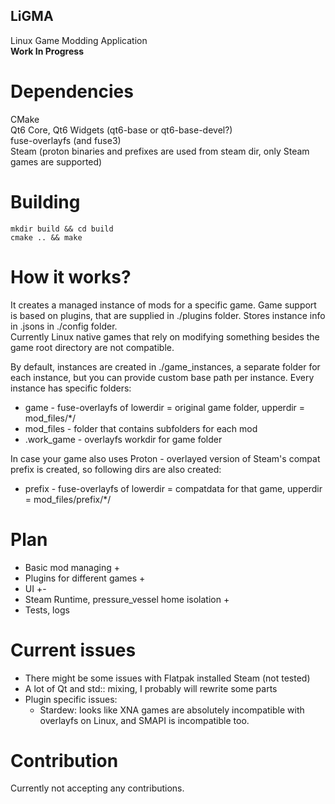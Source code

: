 ## LiGMA

Linux Game Modding Application  
**Work In Progress**

# Dependencies

CMake  
Qt6 Core, Qt6 Widgets  (qt6-base or qt6-base-devel?)  
fuse-overlayfs (and fuse3)  
Steam (proton binaries and prefixes are used from steam dir, only Steam games are supported)

# Building
```
mkdir build && cd build 
cmake .. && make
```

# How it works?

It creates a managed instance of mods for a specific game. Game support is based on plugins, that are supplied in ./plugins folder.
Stores instance info in .jsons in ./config folder.  
Currently Linux native games that rely on modifying something besides the game root directory are not compatible.

By default, instances are created in ./game_instances, a separate folder for each instance, but you can provide custom base path per instance.
Every instance has specific folders:

- game - fuse-overlayfs of lowerdir = original game folder, upperdir = mod_files/*/
- mod_files - folder that contains subfolders for each mod
- .work_game - overlayfs workdir for game folder  

In case your game also uses Proton - overlayed version of Steam's compat prefix is created, so following dirs are also created:

- prefix - fuse-overlayfs of lowerdir = compatdata for that game, upperdir = mod_files/prefix/*/
    
# Plan

- Basic mod managing +
- Plugins for different games +
- UI +-
- Steam Runtime, pressure_vessel home isolation +
- Tests, logs

# Current issues
- There might be some issues with Flatpak installed Steam (not tested)
- A lot of Qt and std:: mixing, I probably will rewrite some parts 
- Plugin specific issues:
  - Stardew: looks like XNA games are absolutely incompatible with overlayfs on Linux, and SMAPI is incompatible too.

# Contribution
Currently not accepting any contributions.